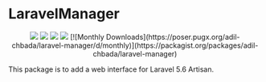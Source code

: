 # LaravelManager
<p align="center">
   	<img class="latest_stable_version_img" src="https://poser.pugx.org/adil-chbada/laravel-manager/v/stable">
    <img class="total_img" src="https://poser.pugx.org/adil-chbada/laravel-manager/downloads">
    <img class="latest_unstable_version_img" src="https://poser.pugx.org/adil-chbada/laravel-manager/v/unstable">
    <img class="license_img" src="https://poser.pugx.org/adil-chbada/laravel-manager/license">
[![Monthly Downloads](https://poser.pugx.org/adil-chbada/laravel-manager/d/monthly)](https://packagist.org/packages/adil-chbada/laravel-manager)
</p>




This package is to add a web interface for Laravel 5.6 Artisan.

